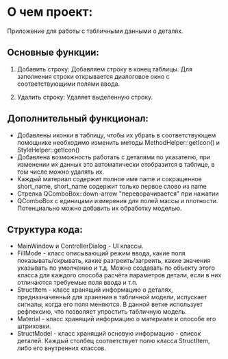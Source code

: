 ﻿# О чем проект:
Приложение для работы с табличными данными о деталях.

## Основные функции: 
1. Добавить строку:
Добавляем строку в конец таблицы.
Для заполнения строки открывается диалоговое окно с соответствующими полями ввода.

2. Удалить строку:
Удаляет выделенную строку.

## Дополнительный функционал:
- Добавлены иконки в таблицу, чтобы их убрать в соответствующем помощнике необходимо 
изменить методы MethodHelper::getIcon() и StyleHelper::getIcon()
- Добавлена возможность работать с деталями по указателю, при изменении их данных
это автоматически отобразится в таблице, в том числе можно удалять их.
- Каждый материал содержит полное имя name и сокращенное short_name, short_name 
содержит только первое слово из name
- Стрелка QComboBox::down-arrow "переворачивается" при нажатии
- QComboBox с единицами измерения для полей массы и плотности. Потенциально можно
добавить их обработку моделью.

## Структура кода:
- MainWindow и ControllerDialog - UI классы.
- FillMode - класс описывающий режим ввода, какие поля показывать/скрывать, какие
разгреить/загреить, какие значения указывать по умолчанию и т.д. Можно создавать
по объекту этого класса для каждого способа расчёта параметров детали, если в них 
отличаются требуемые поля ввода и т.п.
- StructItem - класс хранящий информацию о деталях, предназначенный для хранения в
табличной модели, испускает сигналы, когда его поля меняются. В данной ветке использует
рефлексию, что позволяет упростить табличную модель.
- Material - класс хранящий информацию о материале и способе его штриховки.
- StructModel - класс хранящий основую информацию - список деталей.
Каждый столбец соответствует полю класса StructItem, либо его внутренних классов.
